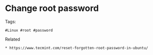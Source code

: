 # Change root password

Tags:
```
#Linux #root #password
```

Related
```
* https://www.tecmint.com/reset-forgotten-root-password-in-ubuntu/
```

